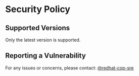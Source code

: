 # Security Policy

## Supported Versions

Only the latest version is supported.

## Reporting a Vulnerability

For any issues or concerns, please contact: [@redhat-cop-sre](https://github.com/orgs/redhat-cop/teams/redhat-cop-sre)

